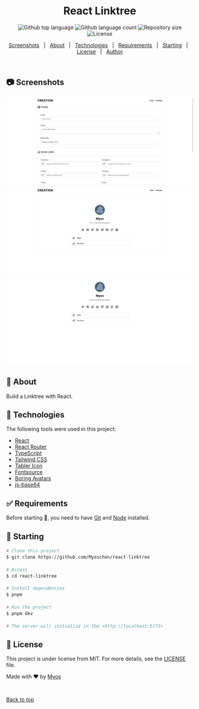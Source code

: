<h1 align="center">React Linktree</h1>

<p align="center">
  <img alt="Github top language" src="https://img.shields.io/github/languages/top/Myoschen/react-linktree?color=56BEB8">

  <img alt="Github language count" src="https://img.shields.io/github/languages/count/Myoschen/react-linktree?color=56BEB8">

  <img alt="Repository size" src="https://img.shields.io/github/repo-size/Myoschen/react-linktree?color=56BEB8">

  <img alt="License" src="https://img.shields.io/github/license/Myoschen/react-linktree?color=56BEB8">

  <!-- <img alt="Github issues" src="https://img.shields.io/github/issues/Myoschen/react-linktree?color=56BEB8" /> -->

  <!-- <img alt="Github forks" src="https://img.shields.io/github/forks/Myoschen/react-linktree?color=56BEB8" /> -->

  <!-- <img alt="Github stars" src="https://img.shields.io/github/stars/Myoschen/react-linktree?color=56BEB8" /> -->
</p>

<p align="center">
  <a href="#camera-screenshots">Screenshots</a> &#xa0; | &#xa0;
  <a href="#dart-about">About</a> &#xa0; | &#xa0;
  <a href="#rocket-technologies">Technologies</a> &#xa0; | &#xa0;
  <a href="#white_check_mark-requirements">Requirements</a> &#xa0; | &#xa0;
  <a href="#checkered_flag-starting">Starting</a> &#xa0; | &#xa0;
  <a href="#memo-license">License</a> &#xa0; | &#xa0;
  <a href="https://github.com/Myoschen" target="_blank">Author</a>
</p>

<br>

## :camera: Screenshots ##

![creation-page](./screenshots/creation-page.png)
![preview](./screenshots/preview.png)
![linktree-page](./screenshots/linktree-page.png)

## :dart: About ##

Build a Linktree with React.

## :rocket: Technologies ##

The following tools were used in this project:

- [React](https://react.dev/)
- [React Router](https://reactrouter.com/en/main)
- [TypeScript](https://www.typescriptlang.org/)
- [Tailwind CSS](https://tailwindcss.com/)
- [Tabler Icon](https://tabler-icons.io/)
- [Fontsource](https://fontsource.org/)
- [Boring Avatars](https://boringavatars.com/)
- [js-base64](https://www.npmjs.com/package/js-base64)

## :white_check_mark: Requirements ##

Before starting :checkered_flag:, you need to have [Git](https://git-scm.com) and [Node](https://nodejs.org/en/) installed.

## :checkered_flag: Starting ##

```bash
# Clone this project
$ git clone https://github.com/Myoschen/react-linktree

# Access
$ cd react-linktree

# Install dependencies
$ pnpm

# Run the project
$ pnpm dev

# The server will initialize in the <http://localhost:5173>
```

## :memo: License ##

This project is under license from MIT. For more details, see the [LICENSE](LICENSE.md) file.

Made with :heart: by <a href="https://github.com/Myoschen" target="_blank">Myos</a>

&#xa0;

<a href="#top">Back to top</a>
